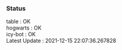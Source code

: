 ### Status


table : OK  
hogwarts : OK  
icy-bot : OK  
Latest Update : 2021-12-15 22:07:36.267828
